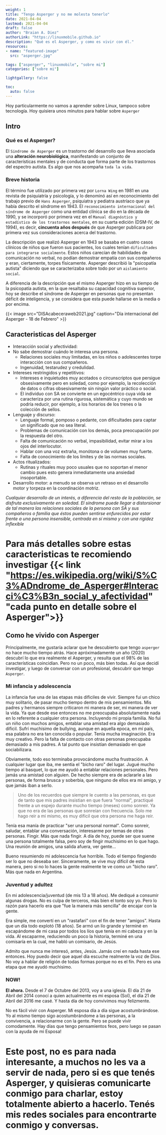 ```yaml
---
weight: 1
title: "Tengo Asperger y no me molesta tenerlo"
date: 2021-04-04
lastmod: 2021-04-04
draft: false
author: "Braian A. Diez"
authorLink: "https://linuxmobile.github.io"
description: "Qué es el Asperger, y como es vivir con él."
resources:
- name: "featured-image"
  src: "asperger.jpg"

tags: ["asperger", "linuxmobile", "sobre mi"]
categories: ["sobre mi"]

lightgallery: false

toc:
  auto: false
---
```


Hoy particularmente no vamos a aprender sobre Linux, tampoco sobre tecnología. Hoy quisiera unos minutos para hablar sobre `Asperger`

<!--more-->

## Intro

### Qué es el Asperger?

El `Sindrome de Asperger` es un trastorno del desarrollo que lleva asociada una **alteración neurobiológica**, manifestando un conjunto de características mentales y de conducta que forma parte de los trastornos del espectro autista. Es algo que nos acompaña `toda la vida`.

### Breve historia

El término fue utilizado por primera vez por `Lorna Wing` en 1981 en una revista de psiquiatría y psicología, y lo denominó así en reconocimiento del trabajo previo de `Hans Asperger`, psiquiatra y pediatra austríaco que ya había descrito el síndrome en 1943. El `reconocimiento internacional del síndrome de Asperger` como una entidad clínica se dio en la década de 1990, y se incorporó por primera vez en el `Manual diagnóstico y estadístico de los trastornos mentales`, en su cuarta edición (DSM-IV, de 1994), es decir, **cincuenta años después** de que Asperger publicara por primera vez sus consideraciones acerca del trastorno. 

La descripción que realizó Asperger en 1943 se basaba en cuatro casos clínicos de niños que fueron sus pacientes, los cuales tenían `dificultades para integrarse socialmente`. Estos niños carecían de habilidades de comunicación no verbal, no podían demostrar empatía con sus compañeros y eran, ciertamente, torpes físicamente. Asperger describió la "psicopatía autista" diciendo que se caracterizaba sobre todo por un `aislamiento social`.

A diferencia de la descripción que el mismo Asperger hizo en su tiempo de la psicopatía autista, en la que resaltaba su capacidad cognitiva superior, hoy se describe el síndrome de Asperger en personas que no presentan déficit de inteligencia, y se considera que esta puede hallarse en la media o por encima.

{{< image src="DISAcabeceraweb2021.jpg" caption="Día internacional del Asperger - 18 de Febrero" >}}

## Caracteristicas del Asperger

   - Interacción social y afectividad:
   - No sabe demostrar cuándo le interesa una persona.
       - Relaciones sociales muy limitadas, en los niños o adolescentes torpe interacción con sus compañeros.
       - Ingenuidad, testarudez y credulidad.
   - Intereses restringidos y repetitivos:
       - Intereses e inquietudes muy acotados o circunscriptos que persigue obsesivamente pero en soledad, como por ejemplo, la recolección de datos o cifras obsesivamente sin ningún valor práctico o social.
       - El individuo con SA se convierte en un egocéntrico cuya vida se caracteriza por una rutina rigurosa, sistemática y cuyo mundo se podría reducir, por ejemplo, a los horarios de los trenes o la colección de sellos.
   - Lenguaje y discurso:
       - Lenguaje formal, pomposo o pedante, con dificultades para captar un significado que no sea literal.
       - Problemas de comunicación con los demás, poca preocupación por la respuesta del otro.
       - Falta de comunicación no verbal, impasibilidad, evitar mirar a los ojos del interlocutor.
       - Hablar con una voz extraña, monótona o de volumen muy fuerte.
       - Falta de conocimiento de los límites y de las normas sociales.
   - Actos ritualizados:
       - Rutinas y rituales muy poco usuales que no soportan el menor cambio pues esto genera inmediatamente una ansiedad insoportable.
   - Desarrollo motor: a menudo se observa un retraso en el desarrollo motor y torpeza en la coordinación motriz.

_Cualquier desarrollo de un interés, a diferencia del resto de la población, se disfruta exclusivamente en soledad. El síndrome puede llegar a distorsionar de tal manera las relaciones sociales de la persona con SA y sus compañeros o familia que éstos pueden sentirse enfurecidos por estar frente a una persona insensible, centrada en sí misma y con una rigidez inflexible_
   
   
# Para más detalles sobre estas caracteristicas te recomiendo investigar {{< link "https://es.wikipedia.org/wiki/S%C3%ADndrome_de_Asperger#Interacci%C3%B3n_social_y_afectividad" "cada punto en detalle sobre el Asperger">}}

## Como he vivido con Asperger

Principalmente, me gustaría aclarar que he descubierto que tengo `asperger` no hace mucho tiempo atrás. Hace apróximadamente un año (2020) descubrí lo que era realmente el Asperger, y resulta que el 98% de las características coincidían. Pero no un poco, más bien todas. Así que decidí investigar, y luego de conversar con un profesional, descubrir que tengo `Asperger`.

### Mi infancia y adolescencia
La infancia fue una de las etapas más dificiles de vivir. Siempre fui un chico muy solitario, de pasar mucho tiempo dentro de mis pensamientos. Mis padres y hermanos siempre criticaron mi manera de ser, mi manera de ver la vida. Ya que desde ese entonces no me preocupaba absolutamente nada en lo referente a cualquier otra persona. Incluyendo mi propia familia. 
No fui un niño con muchos amigos, entablar una amistad era algo demasiado dificil. Sufrí muchísimo de bullying, aunque en aquella epoca, en mí país, esa palabra no era tan conocida o popular. Tenía mucha imaginación. Era muy creativo. Pero la falta de contacto con otras personas preocupaba demasiado a mis padres. A tal punto que insistían demasiado en que sociabilizara. 

Obviamente, todo eso terminaba provocándome mucha frustración. A cualquier lugar que iba, me sentía el "bicho raro" del lugar. Jugué mucho tiempo al basquet, lo que me ayudó a entablar relaciones personales. Pero jamás una amistad con alguien. De hecho siempre era de aclararle a las personas, de forma brusca y soberbia, que ninguno de ellos era mi amigo, y que jamás iban a serlo.

> Uno de los recuerdos que siempre le cuento a las personas, es que de tanto que mis padres insistian en que fuera "normal", practiqué frente a un espejo durante mucho tiempo (meses) como sonreir. Ya que no era de las personas que sonreían con frecuencia. Solo me hago reir a mi mismo, es muy dificil que otra persona me haga reir. 

Tenía esa manía de practicar "ser una personal normal". Como sonreir, saludar, entablar una conversación, interesarme por temas de otras personas. Fingir. Más que nada fingir. A día de hoy, puede ser que suene una persona totalmente falsa, pero soy de fingir muchisimo en lo que hago. Una reunión de amigos, una salida afuera, ver gente...

Bueno resumiendo mi adolescencia fue horrible. Todo el tiempo fingiendo ser lo que no deseaba ser. Sinceramente, se vive muy dificil de esta manera, pero si no lo haces la gente realmente te ve como un "bicho raro". Más que nada en Argentina.

### Juventud y adultez

En mi adolescencia/juventud (de mis 13 a 18 años). Me dediqué a consumir algunas drogas. No es culpa de terceros, más bien el tonto soy yo. Pero lo razón para hacerlo era que "fue la manera más sencilla" de encajar con la gente.

Era simple, me convertí en un "rastafari" con el fin de tener "amigos". Hasta que un día todo explotó (18 años). Se armó un lío grande y terminé en escapándome de mi casa por todos los líos que tenía en mi cabeza y en la vida. Al escaparme, reduciendo un poco la historia, terminé en una comisaría en la cual, me habló un comisario, de Jesús.

Admito que nunca me interesó, antes, Jesús. Jamás creí en nada hasta ese entonces. Hoy puedo decir que aquel día escuche realmente la voz de Dios. No voy a hablar de religión de todas formas porque no es el fín. Pero es una etapa que me ayudó muchisimo.

### NOW!

**El ahora.** Desde el 7 de Octubre del 2013, voy a una iglesia. El día 21 de Abril del 2014 conocí a quien actualmente es mi esposa (Sol), el día 21 de Abril del 2016 me casé. Y hasta día de hoy convivimos muy felizmente.

No es fácil vivir con Asperger. Mi esposa día a día sigue acostumbrándose. Yo al mismo tiempo sigo acostumbrándome a las personas, a la convivencia, a relacionarme con la gente. Pero se puede vivir comodamente. Hay días que tengo pensamientos feos, pero luego se pasan con la ayuda de mi Esposa!



# Este post, no es para nada interesante, a muchos no les va a servir de nada, pero si es que tenés Asperger, y quisieras comunicarte conmigo para charlar, estoy totalmente abierto a hacerlo. Tenés mis redes sociales para encontrarte conmigo y conversas. 
